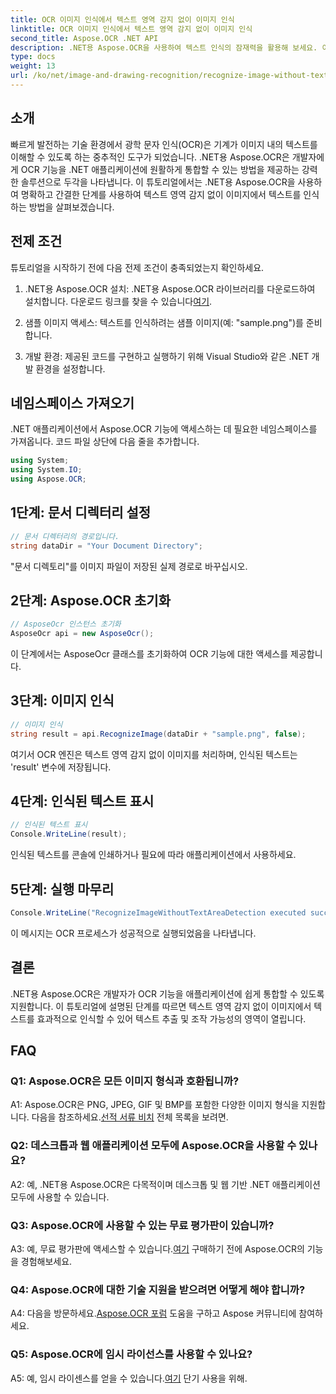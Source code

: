 ```yaml
---
title: OCR 이미지 인식에서 텍스트 영역 감지 없이 이미지 인식
linktitle: OCR 이미지 인식에서 텍스트 영역 감지 없이 이미지 인식
second_title: Aspose.OCR .NET API
description: .NET용 Aspose.OCR을 사용하여 텍스트 인식의 잠재력을 활용해 보세요. 이미지에서 텍스트를 쉽게 인식할 수 있습니다.
type: docs
weight: 13
url: /ko/net/image-and-drawing-recognition/recognize-image-without-text-area-detection/
---
```

## 소개

빠르게 발전하는 기술 환경에서 광학 문자 인식(OCR)은 기계가 이미지 내의 텍스트를 이해할 수 있도록 하는 중추적인 도구가 되었습니다. .NET용 Aspose.OCR은 개발자에게 OCR 기능을 .NET 애플리케이션에 원활하게 통합할 수 있는 방법을 제공하는 강력한 솔루션으로 두각을 나타냅니다. 이 튜토리얼에서는 .NET용 Aspose.OCR을 사용하여 명확하고 간결한 단계를 사용하여 텍스트 영역 감지 없이 이미지에서 텍스트를 인식하는 방법을 살펴보겠습니다.

## 전제 조건

튜토리얼을 시작하기 전에 다음 전제 조건이 충족되었는지 확인하세요.

1.  .NET용 Aspose.OCR 설치: .NET용 Aspose.OCR 라이브러리를 다운로드하여 설치합니다. 다운로드 링크를 찾을 수 있습니다[여기](https://releases.aspose.com/ocr/net/).

2. 샘플 이미지 액세스: 텍스트를 인식하려는 샘플 이미지(예: "sample.png")를 준비합니다.

3. 개발 환경: 제공된 코드를 구현하고 실행하기 위해 Visual Studio와 같은 .NET 개발 환경을 설정합니다.

## 네임스페이스 가져오기

.NET 애플리케이션에서 Aspose.OCR 기능에 액세스하는 데 필요한 네임스페이스를 가져옵니다. 코드 파일 상단에 다음 줄을 추가합니다.

```csharp
using System;
using System.IO;
using Aspose.OCR;
```

## 1단계: 문서 디렉터리 설정

```csharp
// 문서 디렉터리의 경로입니다.
string dataDir = "Your Document Directory";
```

"문서 디렉토리"를 이미지 파일이 저장된 실제 경로로 바꾸십시오.

## 2단계: Aspose.OCR 초기화

```csharp
// AsposeOcr 인스턴스 초기화
AsposeOcr api = new AsposeOcr();
```

이 단계에서는 AsposeOcr 클래스를 초기화하여 OCR 기능에 대한 액세스를 제공합니다.

## 3단계: 이미지 인식

```csharp
// 이미지 인식
string result = api.RecognizeImage(dataDir + "sample.png", false);
```

여기서 OCR 엔진은 텍스트 영역 감지 없이 이미지를 처리하며, 인식된 텍스트는 'result' 변수에 저장됩니다.

## 4단계: 인식된 텍스트 표시

```csharp
// 인식된 텍스트 표시
Console.WriteLine(result);
```

인식된 텍스트를 콘솔에 인쇄하거나 필요에 따라 애플리케이션에서 사용하세요.

## 5단계: 실행 마무리

```csharp
Console.WriteLine("RecognizeImageWithoutTextAreaDetection executed successfully");
```

이 메시지는 OCR 프로세스가 성공적으로 실행되었음을 나타냅니다.

## 결론

.NET용 Aspose.OCR은 개발자가 OCR 기능을 애플리케이션에 쉽게 통합할 수 있도록 지원합니다. 이 튜토리얼에 설명된 단계를 따르면 텍스트 영역 감지 없이 이미지에서 텍스트를 효과적으로 인식할 수 있어 텍스트 추출 및 조작 가능성의 영역이 열립니다.

## FAQ

### Q1: Aspose.OCR은 모든 이미지 형식과 호환됩니까?

 A1: Aspose.OCR은 PNG, JPEG, GIF 및 BMP를 포함한 다양한 이미지 형식을 지원합니다. 다음을 참조하세요.[선적 서류 비치](https://reference.aspose.com/ocr/net/) 전체 목록을 보려면.

### Q2: 데스크톱과 웹 애플리케이션 모두에 Aspose.OCR을 사용할 수 있나요?

A2: 예, .NET용 Aspose.OCR은 다목적이며 데스크톱 및 웹 기반 .NET 애플리케이션 모두에 사용할 수 있습니다.

### Q3: Aspose.OCR에 사용할 수 있는 무료 평가판이 있습니까?

 A3: 예, 무료 평가판에 액세스할 수 있습니다.[여기](https://releases.aspose.com/) 구매하기 전에 Aspose.OCR의 기능을 경험해보세요.

### Q4: Aspose.OCR에 대한 기술 지원을 받으려면 어떻게 해야 합니까?

 A4: 다음을 방문하세요.[Aspose.OCR 포럼](https://forum.aspose.com/c/ocr/16) 도움을 구하고 Aspose 커뮤니티에 참여하세요.

### Q5: Aspose.OCR에 임시 라이선스를 사용할 수 있나요?

 A5: 예, 임시 라이센스를 얻을 수 있습니다.[여기](https://purchase.aspose.com/temporary-license/) 단기 사용을 위해.